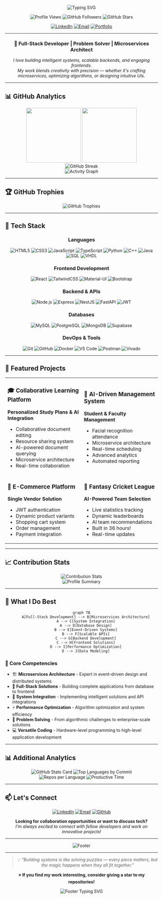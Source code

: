 <p align="center">
	<img src="https://readme-typing-svg.demolab.com?font=Fira+Code&size=32&duration=3000&pause=1000&color=F7B32B&center=true&vCenter=true&width=600&lines=Hi+there%2C+I'm+Thejitha+%F0%9F%91%8B;Full-Stack+Developer;Problem+Solver;Microservices+Architect;AI+Enthusiast" alt="Typing SVG" />
</p>

<p align="center">
	<img src="https://komarev.com/ghpvc/?username=ThejithaR&label=Profile+Views&color=0e75b6&style=for-the-badge" alt="Profile Views"/>
	<img src="https://img.shields.io/github/followers/ThejithaR?label=Followers&style=for-the-badge&color=blue" alt="GitHub Followers"/>
	<img src="https://img.shields.io/github/stars/ThejithaR?label=Total+Stars&style=for-the-badge&color=yellow" alt="GitHub Stars"/>
</p>

<div align="center">

[![LinkedIn](https://img.shields.io/badge/LinkedIn-Connect-0077B5?style=for-the-badge&logo=linkedin&logoColor=white)](https://www.linkedin.com/in/thejitha-abeyrathna-a499b1255/)
[![Email](https://img.shields.io/badge/Email-Contact-D14836?style=for-the-badge&logo=gmail&logoColor=white)](mailto:ramal.22@cse.mrt.ac.lk)
[![Portfolio](https://img.shields.io/badge/Portfolio-Visit-FF5722?style=for-the-badge&logo=web&logoColor=white)](#)

</div>

---

<div align="center">
  
### 🚀 **Full-Stack Developer | Problem Solver | Microservices Architect**

_I love building intelligent systems, scalable backends, and engaging frontends._  
_My work blends creativity with precision — whether it's crafting microservices, optimizing algorithms, or designing intuitive UIs._

</div>

---

## 📊 GitHub Analytics

<div align="center">
  <img height="180em" src="https://github-readme-stats.vercel.app/api?username=ThejithaR&show_icons=true&theme=tokyonight&hide_border=true"/>
  <img height="180em" src="https://github-readme-stats.vercel.app/api/top-langs/?username=ThejithaR&layout=compact&langs_count=8&theme=tokyonight&hide_border=true"/>
</div>

<div align="center">
  <img src="https://streak-stats.demolab.com/?user=ThejithaR&theme=tokyonight&hide_border=true" alt="GitHub Streak"/>
</div>

<div align="center">
  <img src="https://github-readme-activity-graph.vercel.app/graph?username=ThejithaR&theme=tokyo-night&hide_border=true&area=true&custom_title=Contribution%20Graph" alt="Activity Graph"/>
</div>

---

## 🏆 GitHub Trophies

<div align="center">
  <img src="https://github-profile-trophy.vercel.app/?username=ThejithaR&theme=tokyonight&no-frame=true&column=7&margin-w=10" alt="GitHub Trophies"/>
</div>

---

## 🔧 Tech Stack

<div align="center">

### **Languages**

![HTML5](https://img.shields.io/badge/-HTML5-E34F26?style=for-the-badge&logo=html5&logoColor=white)
![CSS3](https://img.shields.io/badge/-CSS3-1572B6?style=for-the-badge&logo=css3&logoColor=white)
![JavaScript](https://img.shields.io/badge/-JavaScript-F7DF1E?style=for-the-badge&logo=javascript&logoColor=black)
![TypeScript](https://img.shields.io/badge/-TypeScript-3178C6?style=for-the-badge&logo=typescript&logoColor=white)
![Python](https://img.shields.io/badge/-Python-3776AB?style=for-the-badge&logo=python&logoColor=white)
![C++](https://img.shields.io/badge/-C++-00599C?style=for-the-badge&logo=cplusplus&logoColor=white)
![Java](https://img.shields.io/badge/-Java-ED8B00?style=for-the-badge&logo=openjdk&logoColor=white)
![SQL](https://img.shields.io/badge/-SQL-4479A1?style=for-the-badge&logo=mysql&logoColor=white)
![VHDL](https://img.shields.io/badge/-VHDL-FFA500?style=for-the-badge&logoColor=white)

### **Frontend Development**

![React](https://img.shields.io/badge/-React-61DAFB?style=for-the-badge&logo=react&logoColor=black)
![TailwindCSS](https://img.shields.io/badge/-TailwindCSS-38B2AC?style=for-the-badge&logo=tailwind-css&logoColor=white)
![Material-UI](https://img.shields.io/badge/-MaterialUI-0081CB?style=for-the-badge&logo=mui&logoColor=white)
![Bootstrap](https://img.shields.io/badge/-Bootstrap-7952B3?style=for-the-badge&logo=bootstrap&logoColor=white)

### **Backend & APIs**

![Node.js](https://img.shields.io/badge/-Node.js-339933?style=for-the-badge&logo=node.js&logoColor=white)
![Express](https://img.shields.io/badge/-Express-000000?style=for-the-badge&logo=express&logoColor=white)
![NestJS](https://img.shields.io/badge/-NestJS-E0234E?style=for-the-badge&logo=nestjs&logoColor=white)
![FastAPI](https://img.shields.io/badge/-FastAPI-009688?style=for-the-badge&logo=fastapi&logoColor=white)
![JWT](https://img.shields.io/badge/-JWT-000000?style=for-the-badge&logo=jsonwebtokens&logoColor=white)

### **Databases**

![MySQL](https://img.shields.io/badge/-MySQL-4479A1?style=for-the-badge&logo=mysql&logoColor=white)
![PostgreSQL](https://img.shields.io/badge/-PostgreSQL-4169E1?style=for-the-badge&logo=postgresql&logoColor=white)
![MongoDB](https://img.shields.io/badge/-MongoDB-47A248?style=for-the-badge&logo=mongodb&logoColor=white)
![Supabase](https://img.shields.io/badge/-Supabase-3ECF8E?style=for-the-badge&logo=supabase&logoColor=white)

### **DevOps & Tools**

![Git](https://img.shields.io/badge/-Git-F05032?style=for-the-badge&logo=git&logoColor=white)
![GitHub](https://img.shields.io/badge/-GitHub-181717?style=for-the-badge&logo=github&logoColor=white)
![Docker](https://img.shields.io/badge/-Docker-2496ED?style=for-the-badge&logo=docker&logoColor=white)
![VS Code](https://img.shields.io/badge/-VS%20Code-007ACC?style=for-the-badge&logo=visual-studio-code&logoColor=white)
![Postman](https://img.shields.io/badge/-Postman-FF6C37?style=for-the-badge&logo=postman&logoColor=white)
![Vivado](https://img.shields.io/badge/-Vivado-FFB500?style=for-the-badge&logo=xilinx&logoColor=white)

</div>

---

## 📌 Featured Projects

<div align="center">
  
<table>
<tr>
<td width="50%">

### 🎓 Collaborative Learning Platform

**Personalized Study Plans & AI Integration**

- Collaborative document editing
- Resource sharing system
- AI-powered document querying
- Microservice architecture
- Real-time collaboration

</td>
<td width="50%">

### 🏫 AI-Driven Management System

**Student & Faculty Management**

- Facial recognition attendance
- Microservice architecture
- Real-time scheduling
- Advanced analytics
- Automated reporting

</td>
</tr>
<tr>
<td width="50%">

### 🛒 E-Commerce Platform

**Single Vendor Solution**

- JWT authentication
- Dynamic product variants
- Shopping cart system
- Order management
- Payment integration

</td>
<td width="50%">

### 🏏 Fantasy Cricket League

**AI-Powered Team Selection**

- Live statistics tracking
- Dynamic leaderboards
- AI team recommendations
- Built in 36 hours!
- Real-time updates

</td>
</tr>
</table>

</div>

---

## 📈 Contribution Stats

<div align="center">
  <img src="https://github-contribution-stats.vercel.app/api/?username=ThejithaR&theme=tokyonight&hide_border=true" alt="Contribution Stats"/>
</div>

<div align="center">
  <img src="https://github-profile-summary-cards.vercel.app/api/cards/profile-details?username=ThejithaR&theme=tokyonight" alt="Profile Summary"/>
</div>

---

## 🎯 What I Do Best

<div align="center">

```mermaid
graph TB
    A[Full-Stack Development] --> B[Microservices Architecture]
    A --> C[System Integration]
    A --> D[Database Design]
    B --> E[Event-Driven Systems]
    B --> F[Scalable APIs]
    C --> G[Backend Development]
    C --> H[Frontend Solutions]
    D --> I[Performance Optimization]
    D --> J[Data Modeling]
```

</div>

### 🌟 Core Competencies

- 🏗️ **Microservices Architecture** - Expert in event-driven design and distributed systems
- 🔧 **Full-Stack Solutions** - Building complete applications from database to frontend
- 🤖 **System Integration** - Implementing intelligent solutions and API integrations
- ⚡ **Performance Optimization** - Algorithm optimization and system efficiency
- 🔨 **Problem Solving** - From algorithmic challenges to enterprise-scale solutions
- 💻 **Versatile Coding** - Hardware-level programming to high-level application development

---

## 📊 Additional Analytics

<div align="center">
  <img src="https://github-profile-summary-cards.vercel.app/api/cards/stats?username=ThejithaR&theme=tokyonight" alt="GitHub Stats Card"/>
  <img src="https://github-profile-summary-cards.vercel.app/api/cards/most-commit-language?username=ThejithaR&theme=tokyonight" alt="Top Languages by Commit"/>
</div>

<div align="center">
  <img src="https://github-profile-summary-cards.vercel.app/api/cards/repos-per-language?username=ThejithaR&theme=tokyonight" alt="Repos per Language"/>
  <img src="https://github-profile-summary-cards.vercel.app/api/cards/productive-time?username=ThejithaR&theme=tokyonight&utcOffset=5.5" alt="Productive Time"/>
</div>

---

## 📫 Let's Connect

<div align="center">

[![LinkedIn](https://img.shields.io/badge/LinkedIn-Thejitha_Abeyrathna-0077B5?style=for-the-badge&logo=linkedin&logoColor=white)](https://www.linkedin.com/in/thejitha-abeyrathna-a499b1255/)
[![Email](https://img.shields.io/badge/Email-ramal.22@cse.mrt.ac.lk-D14836?style=for-the-badge&logo=gmail&logoColor=white)](mailto:ramal.22@cse.mrt.ac.lk)
[![GitHub](https://img.shields.io/badge/GitHub-ThejithaR-181717?style=for-the-badge&logo=github&logoColor=white)](https://github.com/ThejithaR)

**Looking for collaboration opportunities or want to discuss tech?**  
_I'm always excited to connect with fellow developers and work on innovative projects!_

</div>

---

<div align="center">
  <img src="https://capsule-render.vercel.app/api?type=waving&color=gradient&customColorList=6,11,20&height=100&section=footer&text=Thanks%20for%20visiting!&fontSize=16&fontColor=white&animation=twinkling" alt="Footer"/>
</div>

---

<div align="center">
  
> 💡 *"Building systems is like solving puzzles — every piece matters, but the magic happens when they all fit together."*

**⭐ If you find my work interesting, consider giving a star to my repositories!**

</div>

<div align="center">
  <img src="https://readme-typing-svg.demolab.com?font=Fira+Code&size=12&duration=4000&pause=1000&color=F7B32B&center=true&vCenter=true&width=600&lines=Happy+Coding!+%F0%9F%9A%80;Let's+build+something+amazing+together!;Thanks+for+stopping+by!+%E2%9C%A8" alt="Footer Typing SVG" />
</div>
